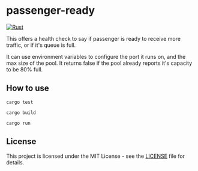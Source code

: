 # passenger-ready

[![Rust](https://github.com/tibbon/passenger-ready/actions/workflows/rust.yml/badge.svg)](https://github.com/tibbon/passenger-ready/actions/workflows/rust.yml)

This offers a health check to say if passenger is ready to receive more traffic, or if it's queue is full.

It can use environment variables to configure the port it runs on, and the max size of the pool. It returns false if the pool already reports it's capacity to be 80% full.

## How to use

`cargo test`

`cargo build`

`cargo run`

## License

This project is licensed under the MIT License - see the [LICENSE](LICENSE) file for details.
